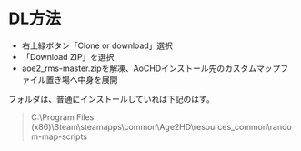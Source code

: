# DL方法

* 右上緑ボタン「Clone or download」選択
* 「Download ZIP」を選択
* aoe2_rms-master.zipを解凍、AoCHDインストール先のカスタムマップファイル置き場へ中身を展開

フォルダは、普通にインストールしていれば下記のはず。
> C:\Program Files (x86)\Steam\steamapps\common\Age2HD\resources\_common\random-map-scripts
